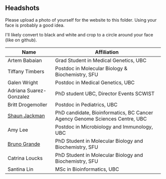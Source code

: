 ## Headshots

Please upload a photo of yourself for the website to this folder.
Using your face is probably a good idea.

I'll likely convert to black and white and crop to a circle around your face (like on github).

| Name | Affiliation
|------|------------
| Artem Babaian | Grad Student in Medical Genetics, UBC
| Tiffany Timbers | Postdoc in Molecular Biology & Biochemistry, SFU
| Galen Wright| Postdoc in Medical Genetics, UBC
| Adriana Suarez-Gonzalez | PhD student UBC, Director Events SCWIST
| Britt Drogemoller | Postdoc in Pediatrics, UBC
| [Shaun Jackman](http://sjackman.ca) | PhD candidate, Bioinformatics, BC Cancer Agency Genome Sciences Centre, UBC
| Amy Lee | Postdoc in Microbiology and Immunology, UBC
| [Bruno Grande](http://bgran.de) | PhD Student in Molecular Biology and Biochemistry, SFU
| Catrina Loucks | PhD Student in Molecular Biology and Biochemistry, SFU
| Santina Lin | MSc in Bioinformatics, UBC
